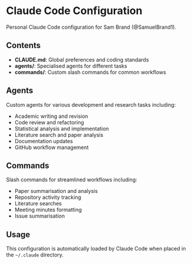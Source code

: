 # Claude Code Configuration

Personal Claude Code configuration for Sam Brand (@SamuelBrand1).

## Contents

- **CLAUDE.md**: Global preferences and coding standards
- **agents/**: Specialised agents for different tasks
- **commands/**: Custom slash commands for common workflows

## Agents

Custom agents for various development and research tasks including:
- Academic writing and revision
- Code review and refactoring  
- Statistical analysis and implementation
- Literature search and paper analysis
- Documentation updates
- GitHub workflow management

## Commands

Slash commands for streamlined workflows including:
- Paper summarisation and analysis
- Repository activity tracking
- Literature searches
- Meeting minutes formatting
- Issue summarisation

## Usage

This configuration is automatically loaded by Claude Code when placed in the `~/.claude` directory.
